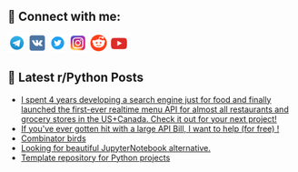 ## 🔎 Connect with me:
[<img src="https://github.com/bullbesh/bullbesh/blob/main/images/Telegram.png" width="32" height="32" />](https://t.me/bullbesh)
[<img src="https://github.com/bullbesh/bullbesh/blob/main/images/VK.png" width="32" height="32" />](https://vk.com/bullbesh)
[<img src="https://github.com/bullbesh/bullbesh/blob/main/images/Twitter.png" width="32" height="32" />](https://twitter.com/bullbesh1)
[<img src="https://github.com/bullbesh/bullbesh/blob/main/images/Instagram.png" width="32" height="32" />](https://www.instagram.com/bullbesh)
[<img src="https://github.com/bullbesh/bullbesh/blob/main/images/Reddit.png" width="32" height="32" />](https://www.reddit.com/user/bullbesh)
[<img src="https://github.com/bullbesh/bullbesh/blob/main/images/YouTube.png" width="32" height="32" />](https://www.youtube.com/channel/UCtfjRs6uzgq5mfm8S06WTcg)

## 📕 Latest r/Python Posts
<!-- BLOG-POST-LIST:START -->
- [I spent 4 years developing a search engine just for food and finally launched the first-ever realtime menu API for almost all restaurants and grocery stores in the US+Canada. Check it out for your next project!](https://www.reddit.com/r/Python/comments/144vqsz/i_spent_4_years_developing_a_search_engine_just/)
- [If you&#39;ve ever gotten hit with a large API Bill, I want to help &lpar;for free&rpar; !](https://www.reddit.com/r/Python/comments/144subv/if_youve_ever_gotten_hit_with_a_large_api_bill_i/)
- [Combinator birds](https://www.reddit.com/r/Python/comments/144qezr/combinator_birds/)
- [Looking for beautiful JupyterNotebook alternative.](https://www.reddit.com/r/Python/comments/144ow31/looking_for_beautiful_jupyternotebook_alternative/)
- [Template repository for Python projects](https://www.reddit.com/r/Python/comments/144np60/template_repository_for_python_projects/)
<!-- BLOG-POST-LIST:END -->

